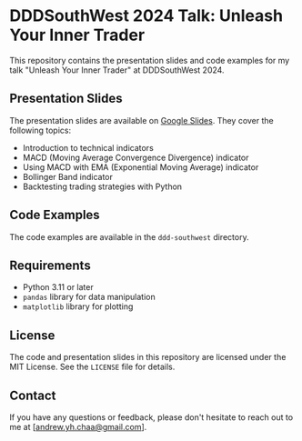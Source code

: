 # DDDSouthWest 2024 Talk: Unleash Your Inner Trader

This repository contains the presentation slides and code examples for my talk "Unleash Your Inner Trader" at DDDSouthWest 2024.

## Presentation Slides

The presentation slides are available on [Google Slides](https://docs.google.com/presentation/d/19Ty77IjRgX0B9JJ7WzeZV3_eR30AOwI2caLbxasyCfg/edit?usp=sharing). They cover the following topics:

* Introduction to technical indicators
* MACD (Moving Average Convergence Divergence) indicator
* Using MACD with EMA (Exponential Moving Average) indicator
* Bollinger Band indicator
* Backtesting trading strategies with Python

## Code Examples

The code examples are available in the `ddd-southwest` directory. 

## Requirements

* Python 3.11 or later
* `pandas` library for data manipulation
* `matplotlib` library for plotting

## License

The code and presentation slides in this repository are licensed under the MIT License. See the `LICENSE` file for details.

## Contact

If you have any questions or feedback, please don't hesitate to reach out to me at [andrew.yh.chaa@gmail.com].
